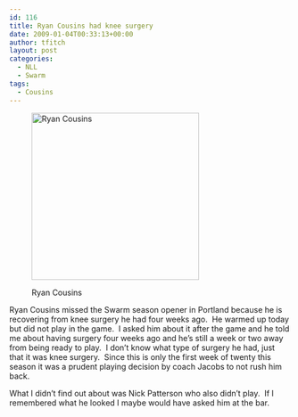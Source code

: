 ```yaml
---
id: 116
title: Ryan Cousins had knee surgery
date: 2009-01-04T00:33:13+00:00
author: tfitch
layout: post
categories:
  - NLL
  - Swarm
tags:
  - Cousins
---
```

<!-- BODY { FONT-FAMILY:Tahoma; FONT-SIZE:10pt } P { FONT-FAMILY:Tahoma; FONT-SIZE:10pt } DIV { FONT-FAMILY:Tahoma; FONT-SIZE:10pt } TD { FONT-FAMILY:Tahoma; FONT-SIZE:10pt } --><figure id="attachment_117" aria-describedby="caption-attachment-117" style="width: 300px" class="wp-caption alignright">

[<img class="size-medium wp-image-117" title="Ryan Cousins" src="http://thestealthdragon.com/wp-content/uploads/2009/01/398748_-319043695.jpg" alt="Ryan Cousins" width="300" height="300" />](http://thestealthdragon.com/wp-content/uploads/2009/01/398748_-319043695.jpg)<figcaption id="caption-attachment-117" class="wp-caption-text">Ryan Cousins</figcaption></figure> 

Ryan Cousins missed the Swarm season opener in Portland because he is recovering from knee surgery he had four weeks ago.  He warmed up today but did not play in the game.  I asked him about it after the game and he told me about having surgery four weeks ago and he&#8217;s still a week or two away from being ready to play.  I don&#8217;t know what type of surgery he had, just that it was knee surgery.  Since this is only the first week of twenty this season it was a prudent playing decision by coach Jacobs to not rush him back.

<div>
</div>

<div>
  What I didn&#8217;t find out about was Nick Patterson who also didn&#8217;t play.  If I remembered what he looked I maybe would have asked him at the bar.
</div>
